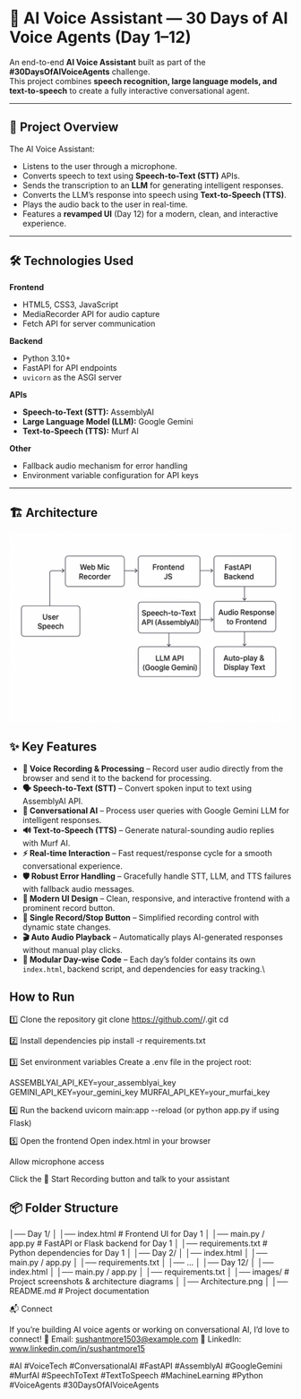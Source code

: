 # 🎤 AI Voice Assistant — 30 Days of AI Voice Agents (Day 1–12)

An end-to-end **AI Voice Assistant** built as part of the **#30DaysOfAIVoiceAgents** challenge.  
This project combines **speech recognition, large language models, and text-to-speech** to create a fully interactive conversational agent.

---

## 📌 Project Overview

The AI Voice Assistant:
- Listens to the user through a microphone.
- Converts speech to text using **Speech-to-Text (STT)** APIs.
- Sends the transcription to an **LLM** for generating intelligent responses.
- Converts the LLM’s response into speech using **Text-to-Speech (TTS)**.
- Plays the audio back to the user in real-time.
- Features a **revamped UI** (Day 12) for a modern, clean, and interactive experience.

---

## 🛠️ Technologies Used

**Frontend**
- HTML5, CSS3, JavaScript
- MediaRecorder API for audio capture
- Fetch API for server communication

**Backend**
- Python 3.10+
- FastAPI for API endpoints
- `uvicorn` as the ASGI server

**APIs**
- **Speech-to-Text (STT):** AssemblyAI
- **Large Language Model (LLM):** Google Gemini
- **Text-to-Speech (TTS):** Murf AI

**Other**
- Fallback audio mechanism for error handling
- Environment variable configuration for API keys

---

## 🏗️ Architecture

![Architecture Diagram](images/Archtitecture.png)

## ✨ Key Features

- **🎤 Voice Recording & Processing** – Record user audio directly from the browser and send it to the backend for processing.
- **🗣️ Speech-to-Text (STT)** – Convert spoken input to text using AssemblyAI API.
- **💬 Conversational AI** – Process user queries with Google Gemini LLM for intelligent responses.
- **🔊 Text-to-Speech (TTS)** – Generate natural-sounding audio replies with Murf AI.
- **⚡ Real-time Interaction** – Fast request/response cycle for a smooth conversational experience.
- **🛡️ Robust Error Handling** – Gracefully handle STT, LLM, and TTS failures with fallback audio messages.
- **🎨 Modern UI Design** – Clean, responsive, and interactive frontend with a prominent record button.
- **🔄 Single Record/Stop Button** – Simplified recording control with dynamic state changes.
- **🎬 Auto Audio Playback** – Automatically plays AI-generated responses without manual play clicks.
- **📂 Modular Day-wise Code** – Each day’s folder contains its own `index.html`, backend script, and dependencies for easy tracking.\
  
## How to Run

1️⃣ Clone the repository
git clone https://github.com/<your-username>/<your-repo>.git
cd <your-repo>

2️⃣ Install dependencies
pip install -r requirements.txt

3️⃣ Set environment variables
Create a .env file in the project root:

ASSEMBLYAI_API_KEY=your_assemblyai_key
GEMINI_API_KEY=your_gemini_key
MURFAI_API_KEY=your_murfai_key

4️⃣ Run the backend
uvicorn main:app --reload
(or python app.py if using Flask)

5️⃣ Open the frontend
Open index.html in your browser

Allow microphone access

Click the 🎤 Start Recording button and talk to your assistant


## 📦 Folder Structure


│── Day 1/
│ │── index.html # Frontend UI for Day 1
│ │── main.py / app.py # FastAPI or Flask backend for Day 1
│ │── requirements.txt # Python dependencies for Day 1
│
│── Day 2/
│ │── index.html
│ │── main.py / app.py
│ │── requirements.txt
│
│── ...
│
│── Day 12/
│ │── index.html
│ │── main.py / app.py
│ │── requirements.txt
│
│── images/ # Project screenshots & architecture diagrams
│ │── Architecture.png
│
│── README.md # Project documentation


📬 Connect

If you’re building AI voice agents or working on conversational AI, I’d love to connect!
📧 Email: sushantmore1503@example.com
🔗 LinkedIn: www.linkedin.com/in/sushantmore15

#AI #VoiceTech #ConversationalAI #FastAPI #AssemblyAI #GoogleGemini #MurfAI #SpeechToText #TextToSpeech #MachineLearning #Python #VoiceAgents #30DaysOfAIVoiceAgents
